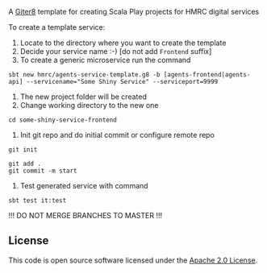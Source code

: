 A [Giter8](http://www.foundweekends.org/giter8/) template for creating Scala Play projects for HMRC digital services

To create a template service:

1. Locate to the directory where you want to create the template
1. Decide your service name :-) [do not add `Frontend` suffix]
1. To create a generic microservice run the command

  `sbt new hmrc/agents-service-template.g8 -b [agents-frontend|agents-api] --servicename="Some Shiny Service" --serviceport=9999`
  
1. The new project folder will be created
1. Change working directory to the new one

  `cd some-shiny-service-frontend`

1. Init git repo and do initial commit or configure remote repo

  ```
  git init
  
  git add .
  git commit -m start
  ```

1. Test generated service with command 

  `sbt test it:test`


!!! DO NOT MERGE BRANCHES TO MASTER !!!

## License

This code is open source software licensed under the [Apache 2.0 License]("http://www.apache.org/licenses/LICENSE-2.0.html").
